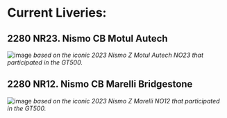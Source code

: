 # Current Liveries:

## 2280 NR23. Nismo CB Motul Autech
![image](https://github.com/user-attachments/assets/f97e6128-4b70-4420-86b2-546ab841066a)
*based on the iconic 2023 Nismo Z Motul Autech NO23 that participated in the GT500.* 

## 2280 NR12. Nismo CB Marelli Bridgestone
![image](https://github.com/user-attachments/assets/c418c09b-acf3-4c0d-a4de-3e01607cb306)
*based on the iconic 2023 Nismo Z Marelli NO12 that participated in the GT500.* 

